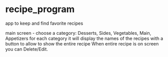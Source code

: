 # recipe_program
app to keep and find favorite recipes

main screen - choose a category: Desserts, Sides, Vegetables, Main, Appetizers
for each category it will display the names of the recipes with a button to allow to show the entire recipe
When entire recipe is on screen you can Delete/Edit.
